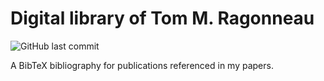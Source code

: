 # Digital library of Tom M. Ragonneau

![GitHub last commit](https://img.shields.io/github/last-commit/ragonneau-papers/bib?logo=github&style=for-the-badge)

A BibTeX bibliography for publications referenced in my papers.
